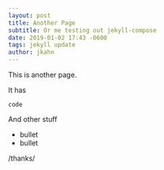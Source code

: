 ```yaml
---
layout: post
title: Another Page
subtitle: Or me testing out jekyll-compose
date: 2019-01-02 17:43 -0600
tags: jekyll update
author: jkahn
---
```


This is another page.

It has

```
code
```

And other stuff

* bullet
* bullet

/thanks/